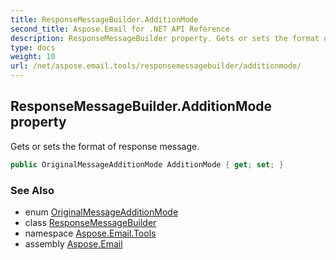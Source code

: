 ```yaml
---
title: ResponseMessageBuilder.AdditionMode
second_title: Aspose.Email for .NET API Reference
description: ResponseMessageBuilder property. Gets or sets the format of response message
type: docs
weight: 10
url: /net/aspose.email.tools/responsemessagebuilder/additionmode/
---
```

## ResponseMessageBuilder.AdditionMode property

Gets or sets the format of response message.

```csharp
public OriginalMessageAdditionMode AdditionMode { get; set; }
```

### See Also

* enum [OriginalMessageAdditionMode](../../originalmessageadditionmode/)
* class [ResponseMessageBuilder](../)
* namespace [Aspose.Email.Tools](../../responsemessagebuilder/)
* assembly [Aspose.Email](../../../)


